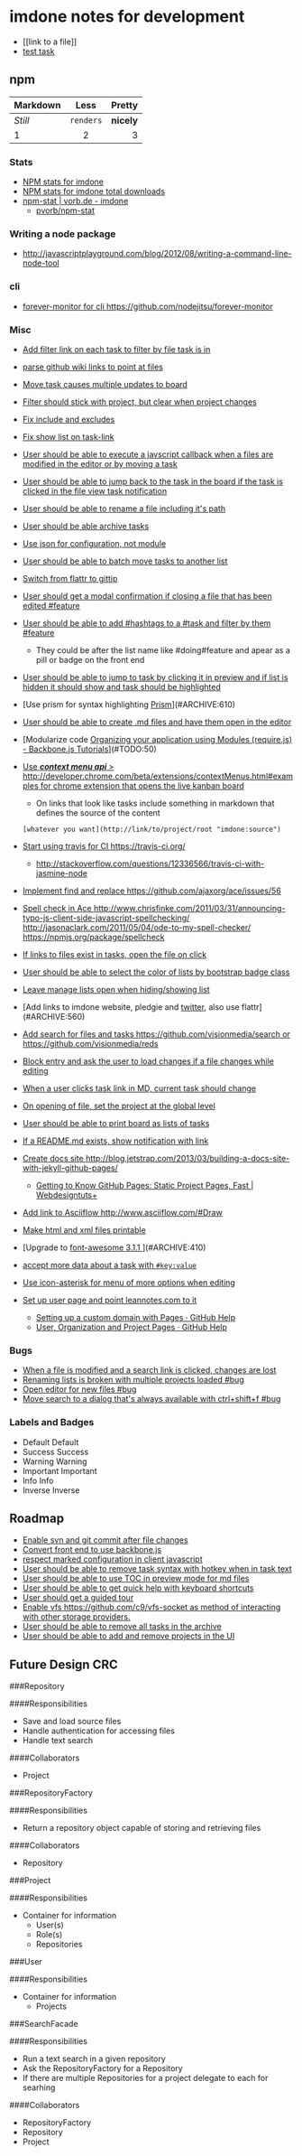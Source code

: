 imdone notes for development
==========
- [[link to a file]]
- [test task](#ARCHIVE:840)
## npm

Markdown | Less | Pretty
--- | :---: | ---:
*Still* | `renders` | **nicely**
1 | 2 | 3

### Stats  
- [NPM stats for imdone](http://isaacs.iriscouch.com/downloads/_design/app/_view/pkg?group_level=3&end_key=[%22imdone%22]&start_key=[%22imdone%22,{}]&descending=true)
- [NPM stats for imdone total downloads](http://isaacs.iriscouch.com/downloads/_design/app/_view/pkg?group_level=1&start_key=["imdone"]&end_key=["imdone",{}])
- [npm-stat | vorb.de - imdone](http://npm-stat.vorb.de/charts.html?package=imdone)
    - [pvorb/npm-stat](https://github.com/pvorb/npm-stat)

### Writing a node package
- <http://javascriptplayground.com/blog/2012/08/writing-a-command-line-node-tool>

### cli
- [forever-monitor for cli <https://github.com/nodejitsu/forever-monitor>](#ARCHIVE:760)

### Misc
- [Add filter link on each task to filter by file task is in](#ARCHIVE:370)
- [parse github wiki links to point at files](#ARCHIVE:500)
- [Move task causes multiple updates to board](#ARCHIVE:510)
- [Filter should stick with project, but clear when project changes](#ARCHIVE:450)
- [Fix include and excludes](#ARCHIVE:490)
- [Fix show list on task-link](#ARCHIVE:540) 
- [User should be able to execute a javscript callback when a files are modified in the editor or by moving a task](#ARCHIVE:480)
- [User should be able to jump back to the task in the board if the task is clicked in the file view task notification](#ARCHIVE:520)
- [User should be able to rename a file including it's path](#PLANNING:150)
- [User should be able archive tasks](#ARCHIVE:330)
- [Use json for configuration, not module](#ARCHIVE:30)
- [User should be able to batch move tasks to another list](#ARCHIVE:340)
- [Switch from flattr to gittip](#ARCHIVE:470)
- [User should get a modal confirmation if closing a file that has been edited #feature](#ARCHIVE:580)
- [User should be able to add #hashtags to a #task and filter by them #feature](#PLANNING:110)
    - They could be after the list name like #doing#feature and apear as a pill or badge on the front end
- [User should be able to jump to task by clicking it in preview and if list is hidden it should show and task should be highlighted](#ARCHIVE:570)
- [Use prism for syntax highlighting [Prism](http://prismjs.com/)](#ARCHIVE:610)
- [User should be able to create .md files and have them open in the editor](#ARCHIVE:390)
- [Modularize code [Organizing your application using Modules (require.js) - Backbone.js Tutorials](http://backbonetutorials.com/organizing-backbone-using-modules/)](#TODO:50)
- [Use ***context menu api*** > <http://developer.chrome.com/beta/extensions/contextMenus.html#examples> for chrome extension that opens the live kanban board](#TODO:140)
	- On links that look like tasks include something in markdown that defines the source of the content

	`[whatever you want](http://link/to/project/root "imdone:source")`

- [Start using travis for CI <https://travis-ci.org/>](#ARCHIVE:460)
    - <http://stackoverflow.com/questions/12336566/travis-ci-with-jasmine-node>
- [Implement find and replace <https://github.com/ajaxorg/ace/issues/56>](#TODO:130)
- [Spell check in Ace <http://www.chrisfinke.com/2011/03/31/announcing-typo-js-client-side-javascript-spellchecking/> <http://jasonaclark.com/2011/05/04/ode-to-my-spell-checker/> <https://npmjs.org/package/spellcheck>](#TODO:70)
- [If links to files exist in tasks, open the file on click](#ARCHIVE:670)
- [User should be able to select the color of lists by bootstrap badge class](#TODO:100)
- [Leave manage lists open when hiding/showing list](#ARCHIVE:820)
- [Add links to imdone website, pledgie and [twitter](https://twitter.com/about/resources/buttons#tweet), also use flattr](#ARCHIVE:560)
- [Add search for files and tasks <https://github.com/visionmedia/search> or <https://github.com/visionmedia/reds>](#ARCHIVE:630)
- [Block entry and ask the user to load changes if a file changes while editing](#TODO:80)
- [When a user clicks task link in MD, current task should change](#ARCHIVE:550)
- [On opening of file, set the project at the global level](#ARCHIVE:350)
- [User should be able to print board as lists of tasks](#ARCHIVE:640)
- [If a README.md exists, show notification with link](#ARCHIVE:690)
- [Create docs site <http://blog.jetstrap.com/2013/03/building-a-docs-site-with-jekyll-github-pages/>](#ARCHIVE:600)
    - [Getting to Know GitHub Pages: Static Project Pages, Fast | Webdesigntuts+](http://webdesign.tutsplus.com/tutorials/applications/getting-to-know-github-pages-static-project-pages-fast/) 
- [Add link to Asciiflow <http://www.asciiflow.com/#Draw>](#TODO:60)
- [Make html and xml files printable](#ARCHIVE:650)
- [Upgrade to [font-awesome 3.1.1 ](http://fortawesome.github.io/Font-Awesome/icons/)](#ARCHIVE:410)
- [accept more data about a task with `#key:value`](#PLANNING:170)
- [Use icon-asterisk for menu of more options when editing](#PLANNING:200)
- [Set up user page and point leannotes.com to it](#ARCHIVE:440)
    - [Setting up a custom domain with Pages · GitHub Help](https://help.github.com/articles/setting-up-a-custom-domain-with-pages)
    - [User, Organization and Project Pages · GitHub Help](https://help.github.com/articles/user-organization-and-project-pages)
### Bugs
- [When a file is modified and a search link is clicked, changes are lost](#ARCHIVE:380)
- [Renaming lists is broken with multiple projects loaded #bug](#ARCHIVE:770)
- [Open editor for new files #bug](#ARCHIVE:420) 
- [Move search to a dialog that's always available with ctrl+shift+f #bug](#ARCHIVE:620)

### Labels and Badges
- Default <span class="label">Default</span>
- Success <span class="label label-success">Success</span>
- Warning <span class="label label-warning">Warning</span>
- Important	<span class="label label-important">Important</span>
- Info <span class="label label-info">Info</span>
- Inverse <span class="label label-inverse">Inverse</span>

Roadmap
----
- [Enable svn and git commit after file changes](#ARCHIVE:400)
- [Convert front end to use backbone.js](#TODO:90)
- [respect marked configuration in client javascript](#TODO:160)
- [User should be able to remove task syntax with hotkey when in task text](#PLANNING:160)
- [User should be able to use TOC in preview mode for md files](#ARCHIVE:590)
- [User should be able to get quick help with keyboard shortcuts](#DOING:10)
- [User should get a guided tour](#ARCHIVE:0)
- [Enable vfs <https://github.com/c9/vfs-socket> as method of interacting with other storage providers.](#ARCHIVE:430)
- [User should be able to remove all tasks in the archive](#PLANNING:0)
- [User should be able to add and remove projects in the UI](#DOING:0)

Future Design CRC
----

###Repository

####Responsibilities
- Save and load source files
- Handle authentication for accessing files
- Handle text search

####Collaborators
- Project

###RepositoryFactory

####Responsibilities
- Return a repository object capable of storing and retrieving files

####Collaborators
- Repository

###Project

####Responsibilities
- Container for information
    - User(s)
    - Role(s)
    - Repositories

###User

####Responsibilities
- Container for information
    - Projects

###SearchFacade

####Responsibilities
- Run a text search in a given repository
- Ask the RepositoryFactory for a Repository
- If there are multiple Repositories for a project delegate to each for searhing

####Collaborators
- RepositoryFactory
- Repository
- Project









